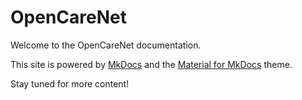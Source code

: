 # OpenCareNet

Welcome to the OpenCareNet documentation.

This site is powered by [MkDocs](https://www.mkdocs.org/) and the [Material for MkDocs](https://squidfunk.github.io/mkdocs-material/) theme.

Stay tuned for more content!
